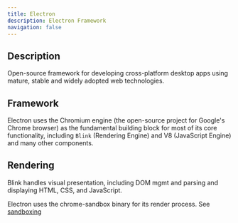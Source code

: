 ```yaml
---
title: Electron
description: Electron Framework
navigation: false
---
```


## Description

Open-source framework for developing cross-platform desktop apps using mature, stable and widely adopted web technologies.

## Framework

Electron uses the Chromium engine (the open-source project for Google's Chrome browser) as the fundamental building block for most of its core functionality, including `Blink` (Rendering Engine) and V8 (JavaScript Engine) and many other components. 

## Rendering

Blink handles visual presentation, including DOM mgmt and parsing and displaying HTML, CSS, and JavaScript.

 Electron uses the chrome-sandbox binary for its render process. See [sandboxing](/public/frameworks/electron/snadboxing)


